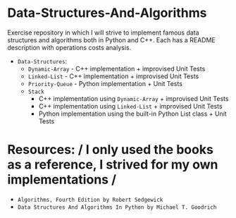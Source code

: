 # Data-Structures-And-Algorithms

Exercise repository in which I will strive to implement famous data structures and algorithms both in Python and C++.
Each has a README description with operations costs analysis.
* `Data-Structures`:
  - `Dynamic-Array`  - C++ implementation + improvised Unit Tests
  - `Linked-List`    - C++ implementation + improvised Unit Tests
  - `Priority-Queue` - Python implementation + Unit Tests
  - `Stack`
    - C++ implementation using `Dynamic-Array` + improvised Unit Tests
    - C++ implementation using `Linked-List`   + improvised Unit Tests
    - Python implementation using the built-in Python List class + Unit Tests
    	


# Resources: / I only used the books as a reference, I strived for my own implementations /
* `Algorithms, Fourth Edition by Robert Sedgewick`
* `Data Structures And Algorithms In Python by Michael T. Goodrich`
